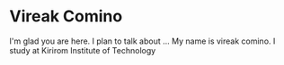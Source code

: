 # Vireak Comino

I'm glad you are here. I plan to talk about ...
My name is vireak comino. I study at Kirirom Institute of Technology
